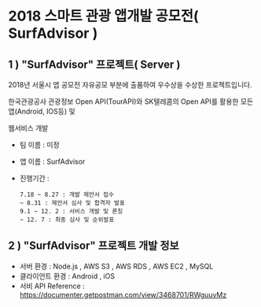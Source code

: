 # 2018 스마트 관광 앱개발 공모전( SurfAdvisor )

## 1 ) "SurfAdvisor" 프로젝트( Server )

2018년 서울시 앱 공모전 자유공모 부분에 출품하여 우수상을 수상한 프로젝트입니다.

한국관광공사 관광정보 Open API(TourAPI)와 SK텔레콤의 Open API를 활용한 모든 앱(Android, IOS등) 및

웹서비스 개발

- 팀 이름 : 미정

- 앱 이름 : SurfAdvisor

- 진행기간 : 

  ```
  7.18 ~ 8.27 : 개발 제안서 접수
  ~ 8.31 : 제안서 심사 및 합격자 발표
  9.1 ~ 12. 2 : 서비스 개발 및 론칭
  ~ 12. 7 : 최종 심사 및 순위발표
  ```

## 2 ) "SurfAdvisor" 프로젝트 개발 정보

- 서버 환경 : Node.js , AWS S3 , AWS RDS , AWS EC2 , MySQL
- 클라이언트 환경 : Android , iOS
- 서비 API Reference : https://documenter.getpostman.com/view/3468701/RWguuvMz
